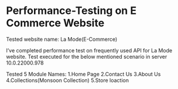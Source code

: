 # Performance-Testing on E Commerce Website

Tested website name: La Mode(E-Commerce)

I’ve completed performance test on frequently used API for La Mode website. 
Test executed for the below mentioned scenario in server 10.0.22000.978

Tested 5 Module Names:
1.Home Page
 2.Contact Us
 3.About Us
 4.Collections(Monsoon Collection)
 5.Store loaction

